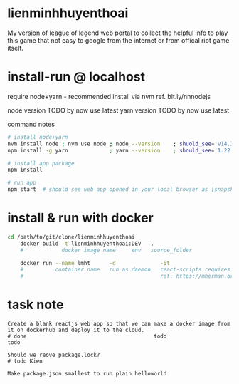 # lienminhhuyenthoai
My version of league of legend web portal to collect the helpful info to play this game that not easy to google from the internet or from offical riot game itself.

# install-run @ localhost
require node+yarn - recommended install via nvm ref. bit.ly/nnnodejs

node version TODO by now use latest
yarn version TODO by now use latest

command notes
```bash
# install node+yarn
nvm install node ; nvm use node ; node --version    ; shuold_see='v14.3.0'  # install node 
npm install -g yarn             ; yarn --version    ; should_see='1.22.4'   # install yarn

# install app package
npm install

# run app 
npm start  # should see web app opened in your local browser as [snapshot](./doc/run-localhost-200523.png)
```


# install & run with docker
```bash
cd /path/to/git/clone/lienminhhuyenthoai
    docker build -t lienminhhuyenthoai:DEV   .
    #            docker image name     env   source_folder

    docker run --name lmht      -d              -it                           -p 20526:3000   lienminhhuyenthoai:DEV               
    #          container name   run as daemon   react-scripts requires this   map port        docker image name
    #                                           ref. https://mherman.org/blog/dockerizing-a-react-app/
```


# task note
```
Create a blank reactjs web app so that we can make a docker image from it on dockerhub and deploy it to the cloud.
# done                                        todo                                         todo             

Should we reove package.lock?
# todo Kien

Make package.json smallest to run plain helloworld
